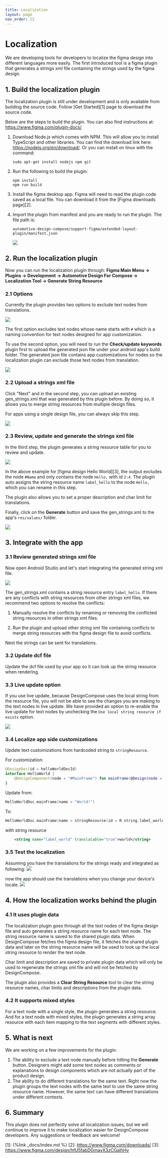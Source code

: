 ```yaml
---
title: Localization
layout: page
nav_order: 12
---
```


# Localization

We are developing tools for developers to localize the figma design into different languages more easily.
The first introduced tool is a figma plugin that generates a strings xml file containing the strings
used by the figma design.

## 1. Build the localization plugin

The localization plugin is still under development and is only available from building the source code.
Follow [Get Started][1] page to download the source code.

Below are the steps to build the plugin. You can also find instructions at: <https://www.figma.com/plugin-docs/>

1. Download Node.js which comes with NPM. This will allow you to install TypeScript and other libraries.
You can find the download link here: <https://nodejs.org/en/download/>.
Or you can install on linux with the command:

    ```shell
    sudo apt-get install nodejs npm git
    ```

2. Run the following to build the plugin:

    ```shell
    npm install
    npm run build
    ```

3. Install the figma desktop app. Figma will need to read the plugin code saved as a local file. You
can download it from the [Figma downloads page][2].

4. Import the plugin from manifest and you are ready to run the plugin. The file path is:

    ```text
    automotive-design-compose/support-figma/extended-layout-plugin/manifest.json
    ```

    <img src="./localization/ImportPluginFromManifest.png">

## 2. Run the localization plugin

Now you can run the localization plugin through:
**Figma Main Menu -> Plugins -> Development**
   **-> Automotive Design For Compose -> Localization Tool -> Generate String Resource**

### 2.1 Options

Currently the plugin provides two options to exclude text nodes from translations.

<img src="./localization/LocalizationOptions.png">

The first option excludes text nodes whose name starts with `#` which is a naming convention for text
nodes designed for app customization.

To use the second option, you will need to run the **Check/update keywords** plugin first to upload
the generated json file under your android app's build folder. The generated json file contains app
customizations for nodes so the localization plugin can exclude those text nodes from translation.

<img src="./localization/CheckOrUpdateKeywords.png">

### 2.2 Upload a strings xml file

Click "Next" and in the second step, you can upload an existing gen_strings.xml that was generated
by this plugin before. By doing so, it allows you to merge string resources from multiple design files.

For apps using a single design file, you can always skip this step.

<img src="./localization/LocalizationUpload.png">

### 2.3 Review, update and generate the strings xml file

In the third step, the plugin generates a string resource table for you to review and update.

<img src="./localization/LocalizationGenerate.png">

In the above example for [figma design Hello World][3], the output excludes the node `#Name` and only
contains the node `Hello,` with id `2:4`. The plugin auto assigns the string resource name `label_hello`
to the node `Hello,` which you can rename in this step.

The plugin also allows you to set a proper description and char limit for translations.

Finally, click on the **Generate** button and save the gen_strings.xml to the app's `res/values/` folder.

<img src="./localization/LocalizationSave.png">

## 3. Integrate with the app

### 3.1 Review generated strings xml file

Now open Android Studio and let's start integrating the generated string xml file.

<img src="./localization/GenStringsExample.png">

The gen_strings.xml contains a string resource entry `label_hello`. If there are any conflicts with
string resources from other strings xml files, we recommend two options to resolve the conflicts:

1. Manually resolve the conflicts by renaming or removing the conflicted string resources in other
strings xml files.

2. Run the plugin and upload other string xml file containing conflicts to merge string resources
with the figma design file to avoid conflicts.

Next the strings can be sent for translations.

### 3.2 Update dcf file

Update the dcf file used by your app so it can look up the string resource when rendering.

### 3.3 Live update option

If you use live update, because DesignCompose uses the local string from the resource file, you will
not be able to see the changes you are making to the text nodes in live update. We have provided an option
to re-enable the live update for text nodes by unchecking the `Use local string resource if exists` option.

<img src="./localization/LiveUpdateLocalizationOption.png">

### 3.4 Localize app side customizations

Update text customizations from hardcoded string to `stringResource`.

For customization:

```kotlin
@DesignDoc(id = helloWorldDocId)
interface HelloWorld {
    @DesignComponent(node = "#MainFrame") fun mainFrame(@Design(node = "#Name") name: String)
}
```

Update from:

```kotlin
HelloWorldDoc.mainFrame(name = "World!")
```

To:

```kotlin
HelloWorldDoc.mainFrame(name = stringResource(id = R.string.label_world))
```

with string resource

```xml
    <string name="label_world" translatable="true">world</string>
```

### 3.5 Test the localization

Assuming you have the translations for the strings ready and integrated as following:
<img src="./localization/TranslationExample.png">

now the app should use the translations when you change your device's locale.
<img src="./localization/LocalizationResults.png">

## 4. How the localization works behind the plugin

### 4.1 It uses plugin data

The localization plugin goes through all the text nodes of the figma design file and auto generates
a string resource name for each text node. The string resource name is saved to the shared plugin data.
When DesignCompose fetches the figma design file, it fetches the shared plugin data and later on the
string resource name will be used to look up the local string resource to render the text node.

Char limit and description are saved to private plugin data which will only be used to regenerate the
strings xml file and will not be fetched by DesignCompose.

The plugin also provides a **Clear String Resource** tool to clear the string resource names, char
limits and descriptions from the plugin data.

### 4.2 It supports mixed styles

For a text node with a single style, the plugin generates a string resource. And for a text node with
mixed styles, the plugin generates a string array resource with each item mapping to the text segments
with different styles.

## 5. What is next

We are working on a few improvements for the plugin:

1. The ability to exclude a text node manually before hitting the **Generate** button. Designers might
add some text nodes as comments or explanations to design components which are not actually part of
the product design.
2. The ability to do different translations for the same text. Right now the plugin groups the text nodes
with the same text to use the same string resource name. However, the same text can have different
translations under different contexts.

## 6. Summary

This plugin does not perfectly solve all localization issues, but we will continue to improve it to
make localization easier for DesignCompose developers. Any suggestions or feedback are welcome!

[1]: {%link _docs/index.md %}
[2]: <https://www.figma.com/downloads/>
[3]: <https://www.figma.com/design/hfU5fabDGmayX3zCGaIhHy>
